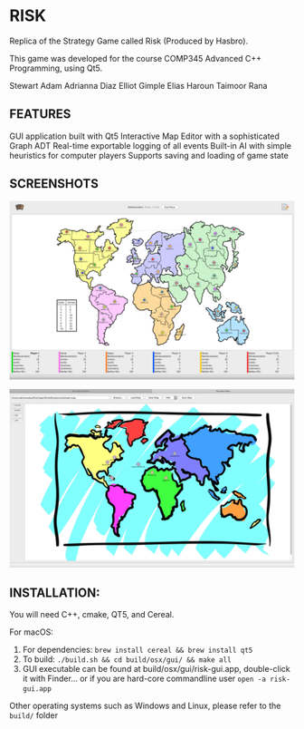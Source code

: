 RISK
====

Replica of the Strategy Game called Risk (Produced by Hasbro).

This game was developed for the course COMP345 Advanced C++ Programming, using Qt5.

Stewart Adam
Adrianna Diaz
Elliot Gimple
Elias Haroun
Taimoor Rana

FEATURES
--------

GUI application built with Qt5
Interactive Map Editor with a sophisticated Graph ADT
Real-time exportable logging of all events
Built-in AI with simple heuristics for computer players
Supports saving and loading of game state

SCREENSHOTS
-----------

![Screenshot of Gameplay](resources/screenshots/world-map-game.png)

![Screenshot of Map Editor](resources/screenshots/map-editor.png)

INSTALLATION:
-------------
You will need C++, cmake, QT5, and Cereal.

For macOS: 
1. For dependencies: `brew install cereal && brew install qt5`
2. To build: `./build.sh && cd build/osx/gui/ && make all`
3. GUI executable can be found at build/osx/gui/risk-gui.app, double-click it with Finder... or if you are hard-core commandline user `open -a risk-gui.app` 

Other operating systems such as Windows and Linux, please refer to the `build/` folder 
